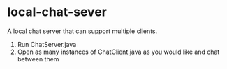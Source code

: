 # local-chat-sever
A local chat server that can support multiple clients.
1) Run ChatServer.java
2) Open as many instances of ChatClient.java as you would like and chat between them
